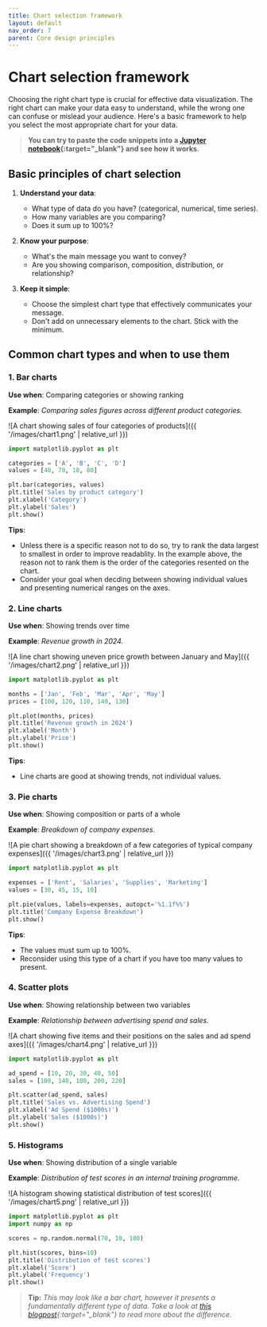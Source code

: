 ```yaml
---
title: Chart selection framework
layout: default
nav_order: 7
parent: Core design principles
---
```

# Chart selection framework

Choosing the right chart type is crucial for effective data visualization. The right chart can make your data easy to understand, while the wrong one can confuse or mislead your audience. Here's a basic framework to help you select the most appropriate chart for your data.

> **You can try to paste the code snippets into a [Jupyter notebook](https://colab.research.google.com){:target="_blank"} and see how it works.**

## Basic principles of chart selection

1. **Understand your data**: 
   - What type of data do you have? (categorical, numerical, time series).
   - How many variables are you comparing?
   - Does it sum up to 100%?

2. **Know your purpose**:
   - What's the main message you want to convey?
   - Are you showing comparison, composition, distribution, or relationship?

3. **Keep it simple**:
   - Choose the simplest chart type that effectively communicates your message.
   - Don't add on unnecessary elements to the chart. Stick with the minimum.

## Common chart types and when to use them

### 1. Bar charts
**Use when**: Comparing categories or showing ranking

**Example**: *Comparing sales figures across different product categories.*

![A chart showing sales of four categories of products]({{ '/images/chart1.png' | relative_url }})

```python
import matplotlib.pyplot as plt

categories = ['A', 'B', 'C', 'D']
values = [40, 70, 10, 80]

plt.bar(categories, values)
plt.title('Sales by product category')
plt.xlabel('Category')
plt.ylabel('Sales')
plt.show()
```

**Tips**:
- Unless there is a specific reason not to do so, try to rank the data largest to smallest in order to improve readablity. In the example above, the reason not to rank them is the order of the categories resented on the chart.
- Consider your goal when decding between showing individual values and presenting numerical ranges on the axes.

### 2. Line charts
**Use when**: Showing trends over time

**Example**: *Revenue growth in 2024.*

![A line chart showing uneven price growth between January and May]({{ '/images/chart2.png' | relative_url }})

```python
import matplotlib.pyplot as plt

months = ['Jan', 'Feb', 'Mar', 'Apr', 'May']
prices = [100, 120, 110, 140, 130]

plt.plot(months, prices)
plt.title('Revenue growth in 2024')
plt.xlabel('Month')
plt.ylabel('Price')
plt.show()
```

**Tips**:
- Line charts are good at showing trends, not individual values.

### 3. Pie charts
**Use when**: Showing composition or parts of a whole 

**Example**: *Breakdown of company expenses.*

![A pie chart showing a breakdown of a few categories of typical company expenses]({{ '/images/chart3.png' | relative_url }})

```python
import matplotlib.pyplot as plt

expenses = ['Rent', 'Salaries', 'Supplies', 'Marketing']
values = [30, 45, 15, 10]

plt.pie(values, labels=expenses, autopct='%1.1f%%')
plt.title('Company Expense Breakdown')
plt.show()
```

**Tips**: 
- The values must sum up to 100%.
- Reconsider using this type of a chart if you have too many values to present.

### 4. Scatter plots
**Use when**: Showing relationship between two variables

**Example**: *Relationship between advertising spend and sales.*

![A chart showing five items and their positions on the sales and ad spend axes]({{ '/images/chart4.png' | relative_url }})

```python
import matplotlib.pyplot as plt

ad_spend = [10, 20, 30, 40, 50]
sales = [100, 140, 180, 200, 220]

plt.scatter(ad_spend, sales)
plt.title('Sales vs. Advertising Spend')
plt.xlabel('Ad Spend ($1000s)')
plt.ylabel('Sales ($1000s)')
plt.show()
```
### 5. Histograms
**Use when**: Showing distribution of a single variable

**Example**: *Distribution of test scores in an internal training programme.*

![A histogram showing statistical distribution of test scores]({{ '/images/chart5.png' | relative_url }})

```python
import matplotlib.pyplot as plt
import numpy as np

scores = np.random.normal(70, 10, 100)

plt.hist(scores, bins=10)
plt.title('Distribution of test scores')
plt.xlabel('Score')
plt.ylabel('Frequency')
plt.show()
```

>**Tip:** *This may look like a bar chart, however it presents a fundamentally different type of data. Take a look at [this blogpost](https://www.storytellingwithdata.com/blog/2021/1/28/histograms-and-bar-charts){:target="_blank"} to read more about the difference.*
